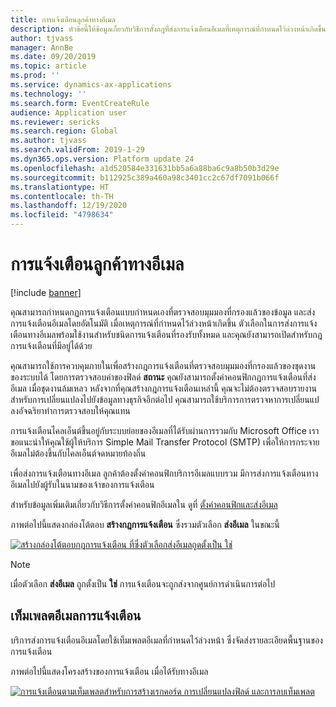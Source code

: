 ```yaml
---
title: การแจ้งเตือนลูกค้าทางอีเมล
description: หัวข้อนี้ให้ข้อมูลเกี่ยวกับวิธีการตั้งกฎที่ส่งการแจ้งเตือนอีเมลที่เหตุการณ์ที่กำหนดไว้ล่วงหน้าเกิดขึ้น
author: tjvass
manager: AnnBe
ms.date: 09/20/2019
ms.topic: article
ms.prod: ''
ms.service: dynamics-ax-applications
ms.technology: ''
ms.search.form: EventCreateRule
audience: Application user
ms.reviewer: sericks
ms.search.region: Global
ms.author: tjvass
ms.search.validFrom: 2019-1-29
ms.dyn365.ops.version: Platform update 24
ms.openlocfilehash: a1d520584e331631bb5a6a88ba6c9a8b50b3d29e
ms.sourcegitcommit: b112925c389a460a98c3401cc2c67df7091b066f
ms.translationtype: HT
ms.contentlocale: th-TH
ms.lasthandoff: 12/19/2020
ms.locfileid: "4798634"
---
```

# <a name="client-alert-notifications-by-email"></a>การแจ้งเตือนลูกค้าทางอีเมล

[!include [banner](../includes/banner.md)]

คุณสามารถกำหนดกฏการแจ้งเตือนแบบกำหนดเองที่ตรวจสอบมุมมองที่กรองแล้วของข้อมูล และส่งการแจ้งเตือนอีเมลโดยอัตโนมัติ เมื่อเหตุการณ์ที่กำหนดไว้ล่วงหน้าเกิดขึ้น ตัวเลือกในการส่งการแจ้งเตือนทางอีเมลพร้อมใช้งานสำหรับชนิดการแจ้งเตือนที่รองรับทั้งหมด และคุณยังสามารถเปิดสำหรับกฎการแจ้งเตือนที่มีอยู่ได้ด้วย

คุณสามารถใช้การควบคุมภายในเพื่อสร้างกฎการแจ้งเตือนที่ตรวจสอบมุมมองที่กรองแล้วของชุดงานของระบบได้ โดยการตรวจสอบค่าของฟิลด์ **สถานะ** คุณยังสามารถตั้งค่าคอนฟิกกฎการแจ้งเตือนที่ส่งอีเมล เมื่อชุดงานล้มเหลว หลังจากที่คุณสร้างกฎการแจ้งเตือนเหล่านี้ คุณจะไม่ต้องตรวจสอบรายงานสำหรับการเปลี่ยนแปลงไปยังข้อมูลทางธุรกิจอีกต่อไป คุณสามารถใช้บริการการตรวจหาการเปลี่ยนแปลงอัจฉริยาทำการตรวจสอบให้คุณแทน

การแจ้งเตือนไคลเอ็นต์ขึ้นอยู่กับระบบย่อยของอีเมลที่ได้รับผ่านการรวมกับ Microsoft Office เราขอแนะนำให้คุณใช้ผู้ให้บริการ Simple Mail Transfer Protocol (SMTP) เพื่อให้การกระจายอีเมลไม่ต้องขึ้นกับไคลเอ็นต์จดหมายท้องถิ่น

เพื่อส่งการแจ้งเตือนทางอีเมล ลูกค้าต้องตั้งค่าคอนฟิกบริการอีเมลแบบรวม มีการส่งการแจ้งเตือนทางอีเมลไปยังผู้รับในนามของเจ้าของการแจ้งเตือน

สำหรับข้อมูลเพิ่มเติมเกี่ยวกับวิธีการตั้งค่าคอนฟิกอีเมลใน ดูที่ [ตั้งค่าคอนฟิกและส่งอีเมล](../organization-administration/configure-email.md)

ภาพต่อไปนี้แสดงกล่องโต้ตอบ **สร้างกฎการแจ้งเตือน** ซึ่งรวมตัวเลือก **ส่งอีเมล** ในขณะนี้

[![สร้างกล่องโต้ตอบกฎการแจ้งเตือน ที่ซึ่งตัวเลือกส่งอีเมลถูดตั้งเป็น ใช่](./media/Create-alert-rule-form.png)](./media/Create-alert-rule-form.png)

> [!NOTE]
> เมื่อตัวเลือก **ส่งอีเมล** ถูกตั้งเป็น **ใช่** การแจ้งเตือนจะถูกส่งจากศูนย์การดำเนินการต่อไป

## <a name="alert-notification-email-templates"></a>เท็มเพลตอีเมลการแจ้งเตือน

บริการส่งการแจ้งเตือนอีเมลโดยใช้เท็มเพลตอีเมลที่กำหนดไว้ล่วงหน้า ซึ่งจัดส่งรายละเอียดพื้นฐานของการแจ้งเตือน

ภาพต่อไปนี้แสดงโครงสร้างของการแจ้งเตือน เมื่อได้รับทางอีเมล

[![การแจ้งเตือนตามเท็มเพลตสำหรับการสร้างเรกคอร์ด การเปลี่ยนแปลงฟิลด์ และการลบเท็มเพลต](./media/Alert-email-templates.png)](./media/Alert-email-templates.png)
